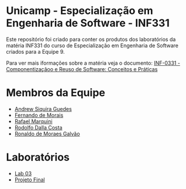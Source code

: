 # Unicamp - Especialização em Engenharia de Software - INF331

Este repositório foi criado para conter os produtos dos laboratórios da matéria INF331 do curso de Especialização em Engenharia de Software criados para a Equipe 9.

Para ver mais iformações sobre a matéria veja o documento:
[INF-0331 - Componentizaçãoo e Reuso de Software: Conceitos e Práticas](https://ic.unicamp.br/wp-content/uploads/2019/10/INF-0331-Componentiza%C3%A7%C3%A3o-e-Reuso-de-Software-Conceitos-e-Pr%C3%A1ticas.pdf)

# Membros da Equipe

- [Andrew Siquira Guedes](https://github.com/andrewguedes/INF331-ComponentesDeSoftware)
- [Fernando de Morais](https://github.com/FernandoMorais/unicamp-engsoft-2020-inf331)
- [Rafael Marquini](https://github.com/rmmarquini/engsoft-inf331-labs)
- [Rodolfo Dalla Costa](https://github.com/Rodolfodc/INF331-EngSoft)
- [Ronaldo de Moraes Galvão](https://github.com/ronagalvao/Laboratorios)

# Laboratórios

- [Lab 03](lab03/)
- [Projeto Final](Projeto%20Final)
